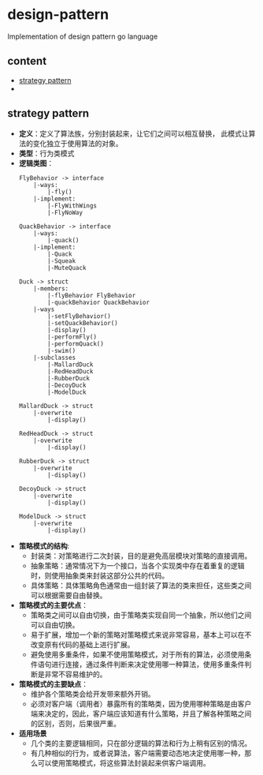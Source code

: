 # design-pattern
Implementation of design pattern go language

## content
+ [strategy pattern](#strategy-pattern)
+ 

## strategy pattern
+ **定义**：定义了算法族，分别封装起来，让它们之间可以相互替换，
此模式让算法的变化独立于使用算法的对象。
+ **类型**：行为类模式
+ **逻辑类图**：
	```
	FlyBehavior -> interface
		|-ways:
			|-fly()
		|-implement:
			|-FlyWithWings
			|-FlyNoWay
	
	QuackBehavior -> interface
		|-ways:
			|-quack()
		|-implement:
			|-Quack
			|-Squeak
			|-MuteQuack
	
	Duck -> struct
		|-members:
			|-flyBehavior FlyBehavior
			|-quackBehavior QuackBehavior
		|-ways
			|-setFlyBehavior()
			|-setQuackBehavior()
			|-display()
			|-performFly()
			|-performQuack()
			|-swim()
		|-subclasses
			|-MallardDuck
			|-RedHeadDuck
			|-RubberDuck
			|-DecoyDuck
			|-ModelDuck
			
	MallardDuck -> struct
    	|-overwrite
    		|-display()
    		
	RedHeadDuck -> struct
    	|-overwrite
    		|-display()
    		
	RubberDuck -> struct
    	|-overwrite
    		|-display()
    		
	DecoyDuck -> struct
    	|-overwrite
    		|-display()
    		
	ModelDuck -> struct
    	|-overwrite
    		|-display()
	```
+ **策略模式的结构**:
	+ 封装类：对策略进行二次封装，目的是避免高层模块对策略的直接调用。
	+ 抽象策略：通常情况下为一个接口，当各个实现类中存在着重复的逻辑时，则使用抽象类来封装这部分公共的代码。
	+ 具体策略：具体策略角色通常由一组封装了算法的类来担任，这些类之间可以根据需要自由替换。
+ **策略模式的主要优点**：
	+ 策略类之间可以自由切换，由于策略类实现自同一个抽象，所以他们之间可以自由切换。
	+ 易于扩展，增加一个新的策略对策略模式来说非常容易，基本上可以在不改变原有代码的基础上进行扩展。
	+ 避免使用多重条件，如果不使用策略模式，对于所有的算法，必须使用条件语句进行连接，通过条件判断来决定使用哪一种算法，使用多重条件判断是非常不容易维护的。
+ **策略模式的主要缺点**：
	+ 维护各个策略类会给开发带来额外开销。
	+ 必须对客户端（调用者）暴露所有的策略类，因为使用哪种策略是由客户端来决定的，因此，客户端应该知道有什么策略，并且了解各种策略之间的区别，否则，后果很严重。
+ **适用场景**
	+ 几个类的主要逻辑相同，只在部分逻辑的算法和行为上稍有区别的情况。
	+ 有几种相似的行为，或者说算法，客户端需要动态地决定使用哪一种，那么可以使用策略模式，将这些算法封装起来供客户端调用。
	